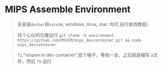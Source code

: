 # MIPS Assemble Environment
> 先安装```docker```和```vscode```, windows ,linux, mac 均可,自行查找教程\\

> 找个心仪的位置运行 ```git clone -b environment https://github.com/MSVCM/mips_devcontainer.git && code mips_devcontainer``` 

> ```f1```,"reopen in dev container",挂个梯子，等他一会，之后就是编写.s文件，然后 ```f5``` 运行

